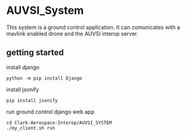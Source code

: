 # AUVSI_System
This system is a ground control application. It can comunicates with a mavlink enabled drone and the AUVSI interop server. 

## getting started

install django
```
python -m pip install Django
```
install jsonify
```
pip install jsonify
```
run ground control django web app
```
cd Clark-Aerospace-Interop/AUVSI_SYSTEM
./my_client.sh run
```

